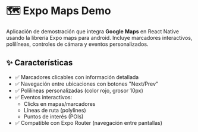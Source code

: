 # 🗺️ Expo Maps Demo

Aplicación de demostración que integra **Google Maps** en React Native usando la librería Expo maps para android. Incluye marcadores interactivos, polilíneas, controles de cámara y eventos personalizados.

## ✨ Características

- ✅ Marcadores clicables con información detallada
- ✅ Navegación entre ubicaciones con botones "Next/Prev"
- ✅ Polilíneas personalizadas (color rojo, grosor 10px)
- ✅ Eventos interactivos:
  - Clicks en mapas/marcadores
  - Líneas de ruta (polylines)
  - Puntos de interés (POIs)
- ✅ Compatible con Expo Router (navegación entre pantallas)
